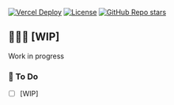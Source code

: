  [![Vercel Deploy](https://deploy-badge.vercel.app/vercel/salmoon)](https:/salmoon.vercel.app/)
 [![License](https://img.shields.io/github/license/msafdev/salmoon)](https://github.com/msafdev/salmoon/blob/main/LICENSE.txt)
 [![GitHub Repo stars](https://img.shields.io/github/stars/msafdev/salmoon?style=flat&color=yellow)](https://github.com/msafdev/salmoon/stargazers)


## 👨🏻‍💻 [WIP]

Work in progress

### 🚦 To Do

- [ ] [WIP]
